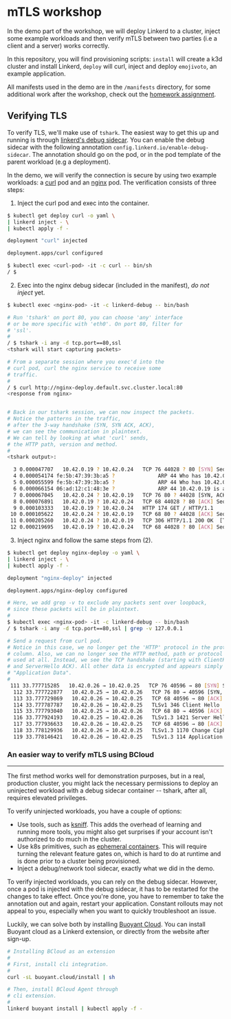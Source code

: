 # mTLS workshop

In the demo part of the workshop, we will deploy Linkerd to a cluster, inject
some example workloads and then verify mTLS between two parties (i.e a client
and a server) works correctly.

In this repository, you will find provisioning scripts: `install` will create a
k3d cluster and install Linkerd, `deploy` will curl, inject and deploy
`emojivoto`, an example application.

All manifests used in the demo are in the `/manifests` directory, for some
additional work after the workshop, check out the [homework
assignment](./HOMEWORK.md).

## Verifying TLS

To verify TLS, we'll make use of `tshark`. The easiest way to get this up and
running is through [linkerd's debug
sidecar](https://linkerd.io/2.11/tasks/using-the-debug-container/). You can
enable the debug sidecar with the following annotation
`config.linkerd.io/enable-debug-sidecar`. The annotation should go on the pod,
or in the pod template of the parent workload (e.g a deployment).

In the demo, we will verify the connection is secure by using two example
workloads: a [curl](manifests/curl.yaml) pod and an
[nginx](manifests/nginx-deploy.yaml) pod. The verification consists of three steps:

1. Inject the curl pod and exec into the container.

```sh
$ kubectl get deploy curl -o yaml \
| linkerd inject - \
| kubectl apply -f -

deployment "curl" injected

deployment.apps/curl configured

$ kubectl exec <curl-pod> -it -c curl -- bin/sh
/ $
```

2. Exec into the nginx debug sidecar (included in the manifest), _do not inject_ yet.

```sh
$ kubectl exec <nginx-pod> -it -c linkerd-debug -- bin/bash

# Run 'tshark' on port 80, you can choose 'any' interface
# or be more specific with 'eth0'. On port 80, filter for
# 'ssl'.
#
/ $ tshark -i any -d tcp.port==80,ssl
<tshark will start capturing packets>

# From a separate session where you exec'd into the
# curl pod, curl the nginx service to receive some
# traffic. 
#
/ $ curl http://nginx-deploy.default.svc.cluster.local:80
<response from nginx>


# Back in our tshark session, we can now inspect the packets.
# Notice the patterns in the traffic,
# after the 3-way handshake (SYN, SYN ACK, ACK),
# we can see the communication in plaintext.
# We can tell by looking at what 'curl' sends,
# the HTTP path, version and method.
#
<tshark output>:

  3 0.000047707   10.42.0.19 ? 10.42.0.24   TCP 76 44028 ? 80 [SYN] Seq=0 Win=42300 Len=0 MSS=1410 SACK_PERM=1 TSval=552641815 TSecr=0 WS=256
  4 0.000054174 fe:5b:47:39:3b:a5 ?              ARP 44 Who has 10.42.0.19? Tell 10.42.0.24
  5 0.000055599 fe:5b:47:39:3b:a5 ?              ARP 44 Who has 10.42.0.19? Tell 10.42.0.24
  6 0.000066154 06:ad:12:c1:48:3e ?              ARP 44 10.42.0.19 is at 06:ad:12:c1:48:3e
  7 0.000067045   10.42.0.24 ? 10.42.0.19   TCP 76 80 ? 44028 [SYN, ACK] Seq=0 Ack=1 Win=43338 Len=0 MSS=1410 SACK_PERM=1 TSval=1583396834 TSecr=552641815 WS=256
  8 0.000076891   10.42.0.19 ? 10.42.0.24   TCP 68 44028 ? 80 [ACK] Seq=1 Ack=1 Win=42496 Len=0 TSval=552641815 TSecr=1583396834
  9 0.000103333   10.42.0.19 ? 10.42.0.24   HTTP 174 GET / HTTP/1.1
 10 0.000105622   10.42.0.24 ? 10.42.0.19   TCP 68 80 ? 44028 [ACK] Seq=1 Ack=107 Win=43264 Len=0 TSval=1583396834 TSecr=552641815
 11 0.000205260   10.42.0.24 ? 10.42.0.19   TCP 306 HTTP/1.1 200 OK  [TCP segment of a reassembled PDU]
 12 0.000219695   10.42.0.19 ? 10.42.0.24   TCP 68 44028 ? 80 [ACK] Seq=107 Ack=239 Win=42496 Len=0 TSval=552641815 TSecr=1583396834
```

3. Inject nginx and follow the same steps from (2).

```sh
$ kubectl get deploy nginx-deploy -o yaml \ 
| linkerd inject - \
| kubectl apply -f -

deployment "nginx-deploy" injected

deployment.apps/nginx-deploy configured

# Here, we add grep -v to exclude any packets sent over loopback,
# since these packets will be in plaintext.
#
$ kubectl exec <nginx-pod> -it -c linkerd-debug -- bin/bash
/ $ tshark -i any -d tcp.port==80,ssl | grep -v 127.0.0.1

# Send a request from curl pod.
# Notice in this case, we no longer get the 'HTTP' protocol in the protocol
# column. Also, we can no longer see the HTTP method, path or protocol being
# used at all. Instead, we see the TCP handshake (starting with ClientHello ACK
# and ServerHello ACK). All other data is encrypted and appears simply as
# "Application Data".
#
 111 33.777715285   10.42.0.26 → 10.42.0.25   TCP 76 40596 → 80 [SYN] Seq=0 Win=42300 Len=0 MSS=1410 SACK_PERM=1 TSval=2319443406 TSecr=0 WS=256
  112 33.777722877   10.42.0.25 → 10.42.0.26   TCP 76 80 → 40596 [SYN, ACK] Seq=0 Ack=1 Win=43338 Len=0 MSS=1410 SACK_PERM=1 TSval=798484464 TSecr=2319443406 WS=256
  113 33.777729869   10.42.0.26 → 10.42.0.25   TCP 68 40596 → 80 [ACK] Seq=1 Ack=1 Win=42496 Len=0 TSval=2319443406 TSecr=798484464
  114 33.777787787   10.42.0.26 → 10.42.0.25   TLSv1 346 Client Hello
  115 33.777793040   10.42.0.25 → 10.42.0.26   TCP 68 80 → 40596 [ACK] Seq=1 Ack=279 Win=43264 Len=0 TSval=798484464 TSecr=2319443406
  116 33.777924193   10.42.0.25 → 10.42.0.26   TLSv1.3 1421 Server Hello, Change Cipher Spec, Application Data, Application Data, Application Data, Application Data, Application Data
  117 33.777936633   10.42.0.26 → 10.42.0.25   TCP 68 40596 → 80 [ACK] Seq=279 Ack=1354 Win=42496 Len=0 TSval=2319443406 TSecr=798484464
  118 33.778129936   10.42.0.26 → 10.42.0.25   TLSv1.3 1170 Change Cipher Spec, Application Data, Application Data, Application Data
  119 33.778146421   10.42.0.26 → 10.42.0.25   TLSv1.3 114 Application Data
```

### An easier way to verify mTLS using BCloud
---

The first method works well for demonstration purposes, but in a real,
production cluster, you might lack the necessary permissions to deploy an
uninjected workload with a debug sidecar container -- tshark, after all,
requires elevated privileges.

To verify uninjected workloads, you have a couple of options:

- Use tools, such as [ksniff](https://github.com/eldadru/ksniff). This adds the
  overhead of learning and running more tools, you might also get surprises if
  your account isn't authorized to do much in the cluster.
- Use k8s primitives, such as [ephemeral
  containers](https://kubernetes.io/docs/concepts/workloads/pods/ephemeral-containers/).
  This will require turning the relevant feature gates on, which is hard to do
  at runtime and is done prior to a cluster being provisioned.
- Inject a debug/network tool sidecar, exactly what we did in the demo.

To verify injected workloads, you can rely on the debug sidecar. However, once
a pod is injected with the debug sidecar, it has to be restarted for the
changes to take effect. Once you're done, you have to remember to take the
annotation out and again, restart your application. Constant rollouts may not
appeal to you, especially when you want to quickly troubleshoot an issue.

Luckily, we can solve both by installing [Buoyant
Cloud](https://buoyant.cloud).  You can install Buoyant cloud as a Linkerd
extension, or directly from the website after sign-up.

```sh
# Installing BCloud as an extension
#
# First, install cli integration.
#
curl -sL buoyant.cloud/install | sh

# Then, install BCloud Agent through
# cli extension.
#
linkerd buoyant install | kubectl apply -f -
```
